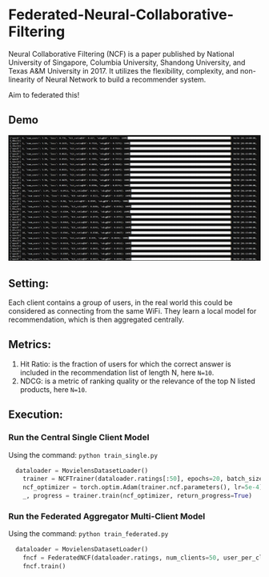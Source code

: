 # Federated-Neural-Collaborative-Filtering
Neural Collaborative Filtering (NCF) is a paper published by National University of Singapore, Columbia University, Shandong University, and Texas A&amp;M University in 2017. It utilizes the flexibility, complexity, and non-linearity of Neural Network to build a recommender system. 

Aim to federated this!

## Demo
![demo](/output.png)

## Setting:

Each client contains a group of users, in the real world this could be considered as connecting from the same WiFi. They learn a local model for recommendation, which is then aggregated centrally.

## Metrics:

1. Hit Ratio: is the fraction of users for which the correct answer is included in the recommendation list of length N, here `N=10`.
2. NDCG: is a metric of ranking quality or the relevance of the top N listed products, here `N=10`.

## Execution:

### Run the Central Single Client Model

Using the command: `python train_single.py`

```py
  dataloader = MovielensDatasetLoader()
	trainer = NCFTrainer(dataloader.ratings[:50], epochs=20, batch_size=128)
	ncf_optimizer = torch.optim.Adam(trainer.ncf.parameters(), lr=5e-4)
	_, progress = trainer.train(ncf_optimizer, return_progress=True)
```

### Run the Federated Aggregator Multi-Client Model

Using the command: `python train_federated.py`

```py
  dataloader = MovielensDatasetLoader()
	fncf = FederatedNCF(dataloader.ratings, num_clients=50, user_per_client_range=[1, 10], mode="ncf", aggregation_epochs=50, local_epochs=10, batch_size=128)
	fncf.train()
```
